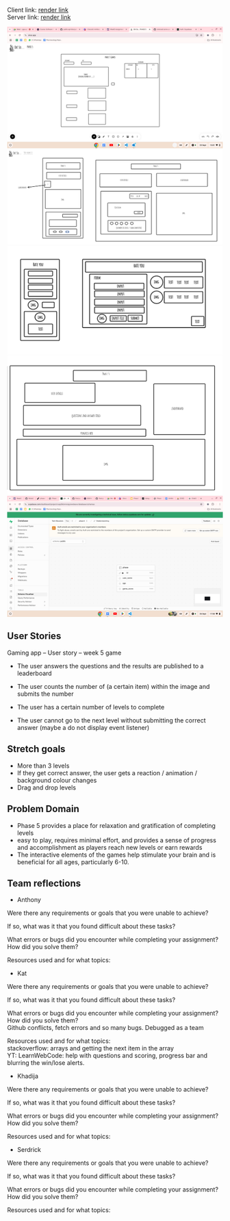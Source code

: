 Client link: [render link](https://phase-5-1.onrender.com)  
Server link: [render link](https://phase-5-olau.onrender.com)

![initial project planning - screenshot of wireframe](./screenshots/wireframe%201.png)  
![initial project planning - screenshot of wireframe](./screenshots/wireframe%202.png)  
![initial project planning - screenshot of wireframe](./screenshots/wireframe%203.png)  
![re-work - screenshot of wireframe](./screenshots/wireframe%204.png)
![proof of seeded data in db - schema visualizer](./screenshots/db.png)

## User Stories

Gaming app – User story – week 5 game

- The user answers the questions and the results are published to a leaderboard

- The user counts the number of (a certain item) within the image and submits the number

- The user has a certain number of levels to complete

- The user cannot go to the next level without submitting the correct answer (maybe a do not display event listener)

## Stretch goals

- More than 3 levels
- If they get correct answer, the user gets a reaction / animation / background colour changes
- Drag and drop levels

## Problem Domain

- Phase 5 provides a place for relaxation and gratification of completing levels
- easy to play, requires minimal effort, and provides a sense of progress and accomplishment as players reach new levels or earn rewards
- The interactive elements of the games help stimulate your brain and is beneficial for all ages, particularly 6-10.

## Team reflections

- Anthony

Were there any requirements or goals that you were unable to achieve?

If so, what was it that you found difficult about these tasks?

What errors or bugs did you encounter while completing your assignment? How did you solve them?

Resources used and for what topics:

- Kat

Were there any requirements or goals that you were unable to achieve?

If so, what was it that you found difficult about these tasks?

What errors or bugs did you encounter while completing your assignment? How did you solve them?  
Github conflicts, fetch errors and so many bugs. Debugged as a team

Resources used and for what topics:  
stackoverflow: arrays and getting the next item in the array  
YT: LearnWebCode: help with questions and scoring, progress bar and blurring the win/lose alerts.

- Khadija

Were there any requirements or goals that you were unable to achieve?

If so, what was it that you found difficult about these tasks?

What errors or bugs did you encounter while completing your assignment? How did you solve them?

Resources used and for what topics:

- Serdrick

Were there any requirements or goals that you were unable to achieve?

If so, what was it that you found difficult about these tasks?

What errors or bugs did you encounter while completing your assignment? How did you solve them?

Resources used and for what topics:
